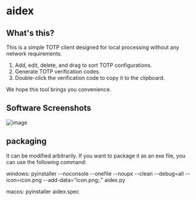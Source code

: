 # aidex

## What's this?
This is a simple TOTP client designed for local processing without any network requirements.

1. Add, edit, delete, and drag to sort TOTP configurations.
2. Generate TOTP verification codes.
3. Double-click the verification code to copy it to the clipboard.

We hope this tool brings you convenience.

## Software Screenshots
![image](https://github.com/user-attachments/assets/08e70270-b338-441e-a981-34d373ae4933)



## packaging
It can be modified arbitrarily. If you want to package it as an exe file, you can use the following command:
    
windows: pyinstaller --noconsole  --onefile  --noupx --clean --debug=all  --icon=icon.png  --add-data="icon.png;."  aidex.py
  
macos: pyinstaller aidex.spec


